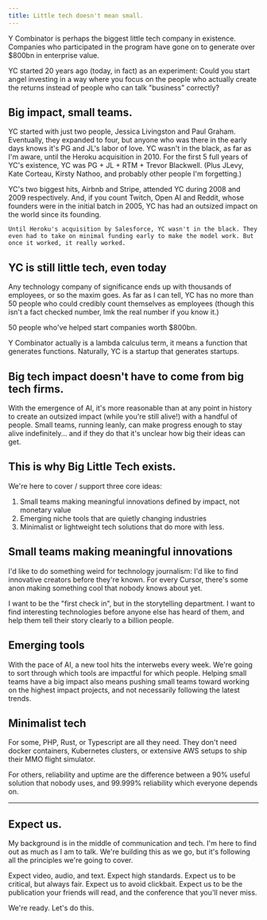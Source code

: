 ```yaml
---
title: Little tech doesn't mean small.
---
```


Y Combinator is perhaps the biggest little tech company in existence. Companies
who participated in the program have gone on to generate over $800bn in
enterprise value.

YC started 20 years ago (today, in fact) as an experiment: Could you start angel
investing in a way where you focus on the people who actually create the returns
instead of people who can talk "business" correctly?

## Big impact, small teams.

YC started with just two people, Jessica Livingston and Paul Graham. Eventually,
they expanded to four, but anyone who was there in the early days knows it's PG
and JL's labor of love. YC wasn't in the black, as far as I'm aware, until the
Heroku acquisition in 2010. For the first 5 full years of YC's existence, YC was
PG + JL + RTM + Trevor Blackwell. (Plus JLevy, Kate Corteau, Kirsty Nathoo, and
probably other people I'm forgetting.)

YC's two biggest hits, Airbnb and Stripe, attended YC during 2008 and 2009
respectively. And, if you count Twitch, Open AI and Reddit, whose founders were
in the initial batch in 2005, YC has had an outsized impact on the world since
its founding.

    Until Heroku's acquisition by Salesforce, YC wasn't in the black. They even had to take on minimal funding early to make the model work. But once it worked, it really worked.

## YC is still little tech, even today

Any technology company of significance ends up with thousands of employees, or
so the maxim goes. As far as I can tell, YC has no more than 50 people who could
credibly count themselves as employees (though this isn't a fact checked number,
lmk the real number if you know it.)

50 people who've helped start companies worth $800bn.

Y Combinator actually is a lambda calculus term, it means a function that
generates functions. Naturally, YC is a startup that generates startups.

## Big tech impact doesn't have to come from big tech firms.

With the emergence of AI, it's more reasonable than at any point in history to
create an outsized impact (while you're still alive!) with a handful of people.
Small teams, running leanly, can make progress enough to stay alive
indefinitely... and if they do that it's unclear how big their ideas can get.

## This is why Big Little Tech exists.

We're here to cover / support three core ideas:

1. Small teams making meaningful innovations defined by impact, not monetary
   value
2. Emerging niche tools that are quietly changing industries
3. Minimalist or lightweight tech solutions that do more with less.

## Small teams making meaningful innovations

I'd like to do something weird for technology journalism: I'd like to find
innovative creators before they're known. For every Cursor, there's some anon
making something cool that nobody knows about yet.

I want to be the "first check in", but in the storytelling department. I want to
find interesting technologies before anyone else has heard of them, and help
them tell their story clearly to a billion people.

## Emerging tools

With the pace of AI, a new tool hits the interwebs every week. We're going to
sort through which tools are impactful for which people. Helping small teams
have a big impact also means pushing small teams toward working on the highest
impact projects, and not necessarily following the latest trends.

## Minimalist tech

For some, PHP, Rust, or Typescript are all they need. They don't need docker
containers, Kubernetes clusters, or extensive AWS setups to ship their MMO
flight simulator.

For others, reliability and uptime are the difference between a 90% useful
solution that nobody uses, and 99.999% reliability which everyone depends on.

---

## Expect us.

My background is in the middle of communication and tech. I'm here to find out
as much as I am to talk. We're building this as we go, but it's following all
the principles we're going to cover.

Expect video, audio, and text. Expect high standards. Expect us to be critical,
but always fair. Expect us to avoid clickbait. Expect us to be the publication
your friends will read, and the conference that you'll never miss.

We're ready. Let's do this.
